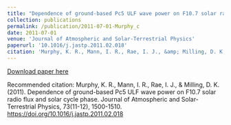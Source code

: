 ```yaml
---
title: "Dependence of ground-based Pc5 ULF wave power on F10.7 solar radio flux and solar cycle phase"
collection: publications
permalink: /publication/2011-07-01-Murphy_c
date: 2011-07-01
venue: 'Journal of Atmospheric and Solar-Terrestrial Physics'
paperurl: '10.1016/j.jastp.2011.02.018'
citation: 'Murphy, K. R., Mann, I. R., Rae, I. J., &amp; Milling, D. K. (2011). Dependence of ground-based Pc5 ULF wave power on F10.7 solar radio flux and solar cycle phase. Journal of Atmospheric and Solar-Terrestrial Physics, 73(11-12), 1500-1510. https://doi.org/10.1016/j.jastp.2011.02.018'
---
```

[Download paper here](https://doi.org/10.1016/j.jastp.2011.02.018)

Recommended citation: Murphy, K. R., Mann, I. R., Rae, I. J., & Milling, D. K. (2011). Dependence of ground-based Pc5 ULF wave power on F10.7 solar radio flux and solar cycle phase. Journal of Atmospheric and Solar-Terrestrial Physics, 73(11-12), 1500-1510. https://doi.org/10.1016/j.jastp.2011.02.018